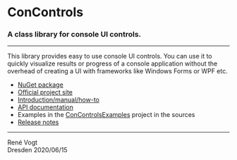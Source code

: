 # ConControls 
### A class library for console UI controls.

---
This library provides easy to use console UI controls. You can use it to quickly visualize results or progress
of a console application without the overhead of creating a UI with frameworks like Windows Forms or WPF etc.

- [NuGet package](https://www.nuget.org/packages/ConControls)
- [Official project site](https://renevogt.github.io/ConControls)
- [Introduction/manual/how-to](https://renevogt.github.io/ConControls/Manual.html)
- [API documentation](https://renevogt.github.io/ConControls/api)
- Examples in the [ConControlsExamples](https://github.com/ReneVogt/ConControls/tree/master/Sources/ConControlsExamples) project in the sources
- [Release notes](https://renevogt.github.io/ConControls/ReleaseNotes)

---
Ren&eacute; Vogt  
Dresden 2020/06/15
